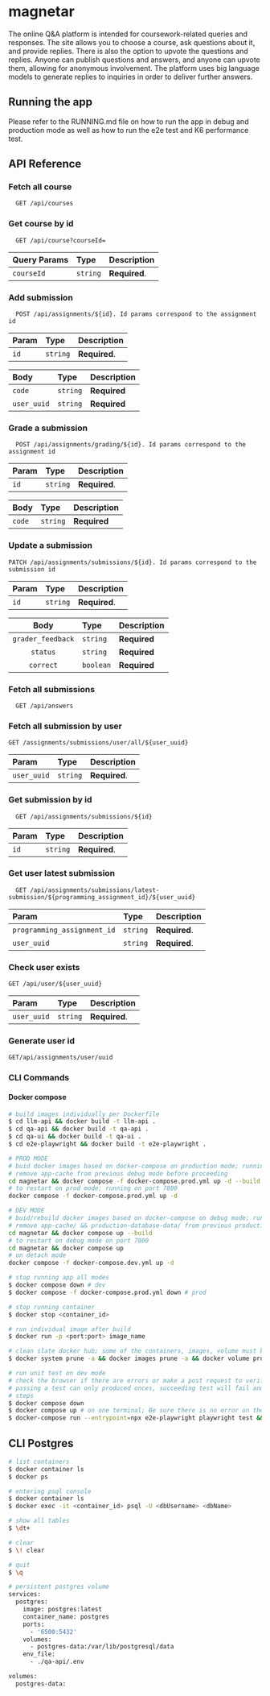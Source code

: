 # magnetar

The online Q&A platform is intended for coursework-related queries and responses. The site allows you to choose a course, ask questions about it, and provide replies. There is also the option to upvote the questions and replies. Anyone can publish questions and answers, and anyone can upvote them, allowing for anonymous involvement. The platform uses big language models to generate replies to inquiries in order to deliver further answers.

## Running the app

Please refer to the RUNNING.md file on how to run the app in debug and production mode as well as how to run the e2e test and K6 performance test.

## API Reference

### Fetch all course

```http
  GET /api/courses
```

### Get course by id

```http
  GET /api/course?courseId=
```

| Query Params | Type     | Description   |
| :----------- | :------- | :------------ |
| `courseId`   | `string` | **Required**. |

### Add submission

```http
  POST /api/assignments/${id}. Id params correspond to the assignment id
```

| Param | Type     | Description   |
| :---- | :------- | :------------ |
| `id`  | `string` | **Required**. |

| Body        | Type     | Description  |
| :---------- | :------- | :----------- |
| `code`      | `string` | **Required** |
| `user_uuid` | `string` | **Required** |

### Grade a submission

```http
  POST /api/assignments/grading/${id}. Id params correspond to the assignment id
```

| Param | Type     | Description   |
| :---- | :------- | :------------ |
| `id`  | `string` | **Required**. |

| Body   | Type     | Description  |
| :----- | :------- | :----------- |
| `code` | `string` | **Required** |

### Update a submission

```http
PATCH /api/assignments/submissions/${id}. Id params correspond to the submission id
```

| Param | Type     | Description   |
| :---- | :------- | :------------ |
| `id`  | `string` | **Required**. |

|       Body        | Type      | Description  |
| :---------------: | :-------- | ------------ |
| `grader_feedback` | `string`  | **Required** |
|     `status`      | `string`  | **Required** |
|     `correct`     | `boolean` | **Required** |

### Fetch all submissions

```http
  GET /api/answers
```

### Fetch all submission by user

```http
GET /assignments/submissions/user/all/${user_uuid}
```

| Param       | Type     | Description   |
| :---------- | :------- | :------------ |
| `user_uuid` | `string` | **Required**. |

### Get submission by id

```http
  GET /api/assignments/submissions/${id}
```

| Param | Type     | Description   |
| :---- | :------- | :------------ |
| `id`  | `string` | **Required**. |

### Get user latest submission

```http
  GET /api/assignments/submissions/latest-submission/${programming_assignment_id}/${user_uuid}
```

| Param                       | Type     | Description   |
| :-------------------------- | :------- | :------------ |
| `programming_assignment_id` | `string` | **Required**. |
| `user_uuid`                 | `string` | **Required**. |

### Check user exists

```http
GET /api/user/${user_uuid}
```

| Param       | Type     | Description   |
| :---------- | :------- | :------------ |
| `user_uuid` | `string` | **Required**. |

### Generate user id

```http
GET/api/assignments/user/uuid
```

### CLI Commands

#### Docker compose 

```bash
# build images individually per Dockerfile
$ cd llm-api && docker build -t llm-api .
$ cd qa-api && docker build -t qa-api .
$ cd qa-ui && docker build -t qa-ui .
$ cd e2e-playwright && docker build -t e2e-playwright .

# PROD MODE
# buid docker images based on docker-compose on production mode; running on port 7800
# remove app-cache from previous debug mode before proceeding
cd magnetar && docker compose -f docker-compose.prod.yml up -d --build
# to restart on prod mode; running on port 7800
docker compose -f docker-compose.prod.yml up -d

# DEV MODE
# buid/rebuild docker images based on docker-compose on debug mode; running on port 7800
# remove app-cache/ && production-database-data/ from previous production mode before proceeding
cd magnetar && docker compose up --build 
# to restart on debug mode on port 7800
cd magnetar && docker compose up 
# on detach mode
docker compose -f docker-compose.dev.yml up -d

# stop running app all modes
$ docker compose down # dev
$ docker compose -f docker-compose.prod.yml down # prod

# stop running container
$ docker stop <container_id>

# run individual image after build
$ docker run -p <port:port> image_name

# clean slate docker hub; some of the containers, images, volume must be remove manually
$ docker system prune -a && docker images prune -a && docker volume prune -a

# run unit test on dev mode
# check the browser if there are errors or make a post request to verify, then repeat the steps before running the test
# passing a test can only produced onces, succeeding test will fail and you need to restart the steps
# steps
$ docker compose down
$ docker compose up # on one terminal; Be sure there is no error on the terminal and all modules are downloaded properly or else the app will not run, repeat step 1
$ docker-compose run --entrypoint=npx e2e-playwright playwright test && docker-compose rm -sf # other terminal

```

## CLI Postgres

```bash
# list containers
$ docker container ls 
$ docker ps

# entering psql console
$ docker container ls
$ docker exec -it <container_id> psql -U <dbUsername> <dbName> 

# show all tables
$ \dt+

# clear
$ \! clear

# quit
$ \q

```

```bash
# persistent postgres volume
services:
  postgres:
    image: postgres:latest
    container_name: postgres
    ports:
      - '6500:5432'
    volumes:
      - postgres-data:/var/lib/postgresql/data
    env_file:
      - ./qa-api/.env

volumes:
  postgres-data:


```

